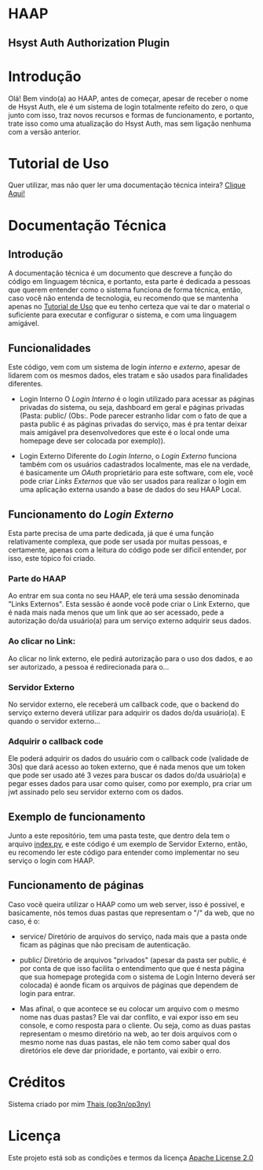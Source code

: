 # HAAP
## Hsyst Auth Authorization Plugin

# Introdução
Olá! Bem vindo(a) ao HAAP, antes de começar, apesar de receber o nome de Hsyst Auth, ele é um sistema de login totalmente refeito do zero, o que junto com isso, traz novos recursos e formas de funcionamento, e portanto, trate isso como uma atualização do Hsyst Auth, mas sem ligação nenhuma com a versão anterior.

# Tutorial de Uso
Quer utilizar, mas não quer ler uma documentação técnica inteira? [Clique Aqui!](#)

# Documentação Técnica
## Introdução
A documentação técnica é um documento que descreve a função do código em linguagem técnica, e portanto, esta parte é dedicada a pessoas que querem entender como o sistema funciona de forma técnica, então, caso você não entenda de tecnologia, eu recomendo que se mantenha apenas no [Tutorial de Uso](#) que eu tenho certeza que vai te dar o material o suficiente para executar e configurar o sistema, e com uma linguagem amigável.

## Funcionalidades
Este código, vem com um sistema de login *interno* e *externo*, apesar de lidarem com os mesmos dados, eles tratam e são usados para finalidades diferentes.

- Login Interno
O *Login Interno* é o login utilizado para acessar as páginas privadas do sistema, ou seja, dashboard em geral e páginas privadas (Pasta: public/ (Obs:. Pode parecer estranho lidar com o fato de que a pasta public é as páginas privadas do serviço, mas é pra tentar deixar mais amigável pra desenvolvedores que este é o local onde uma homepage deve ser colocada por exemplo)).

- Login Externo
Diferente do *Login Interno*, o *Login Externo* funciona também com os usuários cadastrados localmente, mas ele na verdade, é basicamente um *OAuth* proprietário para este software, com ele, você pode criar *Links Externos* que vão ser usados para realizar o login em uma aplicação externa usando a base de dados do seu HAAP Local.

## Funcionamento do *Login Externo*
Esta parte precisa de uma parte dedicada, já que é uma função relativamente complexa, que pode ser usada por muitas pessoas, e certamente, apenas com a leitura do código pode ser díficil entender, por isso, este tópico foi criado.

### Parte do HAAP
Ao entrar em sua conta no seu HAAP, ele terá uma sessão denominada "Links Externos". Esta sessão é aonde você pode criar o Link Externo, que é nada mais nada menos que um link que ao ser acessado, pede a autorização do/da usuário(a) para um serviço externo adquirir seus dados.

### Ao clicar no Link:
Ao clicar no link externo, ele pedirá autorização para o uso dos dados, e ao ser autorizado, a pessoa é redirecionada para o...

### Servidor Externo
No servidor externo, ele receberá um callback code, que o backend do serviço externo deverá utilizar para adquirir os dados do/da usuário(a). E quando o servidor externo...

### Adquirir o callback code
Ele poderá adquirir os dados do usuário com o callback code (validade de 30s) que dará acesso ao token externo, que é nada menos que um token que pode ser usado até 3 vezes para buscar os dados do/da usuário(a) e pegar esses dados para usar como quiser, como por exemplo, pra criar um jwt assinado pelo seu servidor externo com os dados.

## Exemplo de funcionamento
Junto a este repositório, tem uma pasta teste, que dentro dela tem o arquivo [index.py](https://github.com/Hsyst/haap/blob/main/teste/index.py), e este código é um exemplo de Servidor Externo, então, eu recomendo ler este código para entender como implementar no seu serviço o login com HAAP.

## Funcionamento de páginas
Caso vocẽ queira utilizar o HAAP como um web server, isso é possivel, e basicamente, nós temos duas pastas que representam o "/" da web, que no caso, é o:

- service/
Diretório de arquivos do serviço, nada mais que a pasta onde ficam as páginas que não precisam de autenticação.

- public/
Diretório de arquivos "privados" (apesar da pasta ser public, é por conta de que isso facilita o entendimento que que é nesta página que sua homepage protegida com o sistema de Login Interno deverá ser colocada) é aonde ficam os arquivos de páginas que dependem de login para entrar.

- Mas afinal, o que acontece se eu colocar um arquivo com o mesmo nome nas duas pastas?
Ele vai dar conflito, e vai expor isso em seu console, e como resposta para o cliente. Ou seja, como as duas pastas representam o mesmo diretório na web, ao ter dois arquivos com o mesmo nome nas duas pastas, ele não tem como saber qual dos diretórios ele deve dar prioridade, e portanto, vai exibir o erro.

# Créditos
Sistema criado por mim [Thais (op3n/op3ny)](https://github.com/op3n)

# Licença
Este projeto está sob as condições e termos da licença [Apache License 2.0](https://github.com/Hsyst/haap/blob/main/LICENSE)
